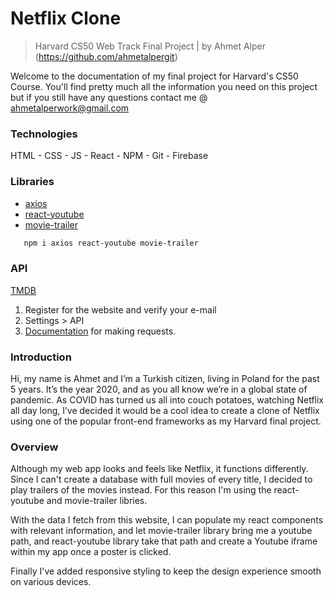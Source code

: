# Netflix Clone
> Harvard CS50 Web Track Final Project | by Ahmet Alper (https://github.com/ahmetalpergit)

Welcome to the documentation of my final project for Harvard's CS50 Course. You'll find pretty much all the information you need on this project but if you still have any questions contact me @ <ahmetalperwork@gmail.com>

### Technologies

HTML - CSS - JS - React - NPM - Git - Firebase

### Libraries

* [axios](https://www.npmjs.com/package/axios)
* [react-youtube](https://www.npmjs.com/package/react-youtube)
* [movie-trailer](https://www.npmjs.com/package/movie-trailer)

```sh
   npm i axios react-youtube movie-trailer
```

### API
[TMDB](https://www.themoviedb.org/)
1. Register for the website and verify your e-mail
2. Settings > API
3. [Documentation](https://developers.themoviedb.org/3/getting-started/introduction) for making requests.

### Introduction

Hi, my name is Ahmet and I’m a Turkish citizen, living in Poland for the past 5 years. It’s the year 2020, and as you all know we’re in a global state of pandemic. As COVID has turned us all into couch potatoes, watching Netflix all day long, I’ve decided it would be a cool idea to create a clone of Netflix using one of the popular front-end frameworks as my Harvard final project. 

### Overview

Although my web app looks and feels like Netflix, it functions differently. Since I can't create a database with full movies of every title, I decided to play trailers of the movies instead. For this reason I'm using the react-youtube and movie-trailer libries.

With the data I fetch from this website, I can populate my react components with relevant information, and let movie-trailer library bring me a youtube path, and react-youtube library take that path and create a Youtube iframe within my app once a poster is clicked.

Finally I've added responsive styling to keep the design experience smooth on various devices.
